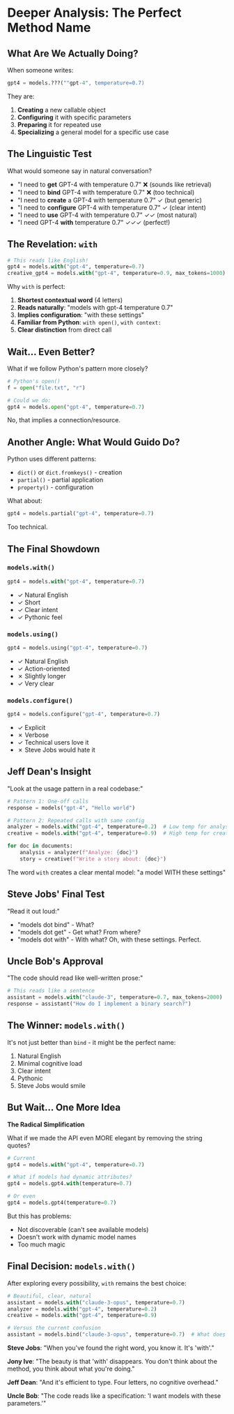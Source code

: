 # Deeper Analysis: The Perfect Method Name

## What Are We Actually Doing?

When someone writes:
```python
gpt4 = models.???(""gpt-4", temperature=0.7)
```

They are:
1. **Creating** a new callable object
2. **Configuring** it with specific parameters
3. **Preparing** it for repeated use
4. **Specializing** a general model for a specific use case

## The Linguistic Test

What would someone say in natural conversation?

- "I need to **get** GPT-4 with temperature 0.7" ❌ (sounds like retrieval)
- "I need to **bind** GPT-4 with temperature 0.7" ❌ (too technical)
- "I need to **create** a GPT-4 with temperature 0.7" ✓ (but generic)
- "I need to **configure** GPT-4 with temperature 0.7" ✓ (clear intent)
- "I need to **use** GPT-4 with temperature 0.7" ✓✓ (most natural)
- "I need GPT-4 **with** temperature 0.7" ✓✓✓ (perfect!)

## The Revelation: `with`

```python
# This reads like English!
gpt4 = models.with("gpt-4", temperature=0.7)
creative_gpt4 = models.with("gpt-4", temperature=0.9, max_tokens=1000)
```

Why `with` is perfect:
1. **Shortest contextual word** (4 letters)
2. **Reads naturally**: "models with gpt-4 temperature 0.7"
3. **Implies configuration**: "with these settings"
4. **Familiar from Python**: `with open()`, `with context:`
5. **Clear distinction** from direct call

## Wait... Even Better?

What if we follow Python's pattern more closely?

```python
# Python's open()
f = open("file.txt", "r")

# Could we do:
gpt4 = models.open("gpt-4", temperature=0.7)
```

No, that implies a connection/resource.

## Another Angle: What Would Guido Do?

Python uses different patterns:
- `dict()` or `dict.fromkeys()` - creation
- `partial()` - partial application
- `property()` - configuration

What about:
```python
gpt4 = models.partial("gpt-4", temperature=0.7)
```

Too technical.

## The Final Showdown

### `models.with()`
```python
gpt4 = models.with("gpt-4", temperature=0.7)
```
- ✓ Natural English
- ✓ Short
- ✓ Clear intent
- ✓ Pythonic feel

### `models.using()`
```python
gpt4 = models.using("gpt-4", temperature=0.7)
```
- ✓ Natural English
- ✓ Action-oriented
- ✗ Slightly longer
- ✓ Very clear

### `models.configure()`
```python
gpt4 = models.configure("gpt-4", temperature=0.7)
```
- ✓ Explicit
- ✗ Verbose
- ✓ Technical users love it
- ✗ Steve Jobs would hate it

## Jeff Dean's Insight

"Look at the usage pattern in a real codebase:"

```python
# Pattern 1: One-off calls
response = models("gpt-4", "Hello world")

# Pattern 2: Repeated calls with same config
analyzer = models.with("gpt-4", temperature=0.2)  # Low temp for analysis
creative = models.with("gpt-4", temperature=0.9)  # High temp for creativity

for doc in documents:
    analysis = analyzer(f"Analyze: {doc}")
    story = creative(f"Write a story about: {doc}")
```

The word `with` creates a clear mental model: "a model WITH these settings"

## Steve Jobs' Final Test

"Read it out loud:"
- "models dot bind" - What?
- "models dot get" - Get what? From where?
- "models dot with" - With what? Oh, with these settings. Perfect.

## Uncle Bob's Approval

"The code should read like well-written prose:"
```python
# This reads like a sentence
assistant = models.with("claude-3", temperature=0.7, max_tokens=2000)
response = assistant("How do I implement a binary search?")
```

## The Winner: `models.with()`

It's not just better than `bind` - it might be the perfect name:
1. Natural English
2. Minimal cognitive load
3. Clear intent
4. Pythonic
5. Steve Jobs would smile

## But Wait... One More Idea

**The Radical Simplification**

What if we made the API even MORE elegant by removing the string quotes?

```python
# Current
gpt4 = models.with("gpt-4", temperature=0.7)

# What if models had dynamic attributes?
gpt4 = models.gpt4.with(temperature=0.7)

# Or even
gpt4 = models.gpt4(temperature=0.7)
```

But this has problems:
- Not discoverable (can't see available models)
- Doesn't work with dynamic model names
- Too much magic

## Final Decision: `models.with()`

After exploring every possibility, `with` remains the best choice:

```python
# Beautiful, clear, natural
assistant = models.with("claude-3-opus", temperature=0.7)
analyzer = models.with("gpt-4", temperature=0.2)
creative = models.with("gpt-4", temperature=0.9)

# Versus the current confusion
assistant = models.bind("claude-3-opus", temperature=0.7)  # What does bind mean?
```

**Steve Jobs**: "When you've found the right word, you know it. It's 'with'."

**Jony Ive**: "The beauty is that 'with' disappears. You don't think about the method, you think about what you're doing."

**Jeff Dean**: "And it's efficient to type. Four letters, no cognitive overhead."

**Uncle Bob**: "The code reads like a specification: 'I want models with these parameters.'"